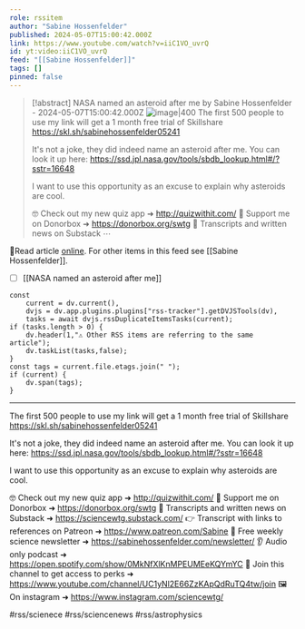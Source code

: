 ```yaml
---
role: rssitem
author: "Sabine Hossenfelder"
published: 2024-05-07T15:00:42.000Z
link: https://www.youtube.com/watch?v=iiC1VO_uvrQ
id: yt:video:iiC1VO_uvrQ
feed: "[[Sabine Hossenfelder]]"
tags: []
pinned: false
---
```


> [!abstract] NASA named an asteroid after me by Sabine Hossenfelder - 2024-05-07T15:00:42.000Z
> <span class="rss-image">![image|400](https://i2.ytimg.com/vi/iiC1VO_uvrQ/hqdefault.jpg)</span> The first 500 people to use my link will get a 1 month free trial of Skillshare https://skl.sh/sabinehossenfelder05241
> 
> It's not a joke, they did indeed name an asteroid after me. You can look it up here: https://ssd.jpl.nasa.gov/tools/sbdb_lookup.html#/?sstr=16648
> 
> I want to use this opportunity as an excuse to explain why asteroids are cool.
> 
> 🤓 Check out my new quiz app ➜  http://quizwithit.com/
> 💌 Support me on Donorbox ➜ https://donorbox.org/swtg
> 📝 Transcripts and written news on Substack ⋯

🔗Read article [online](https://www.youtube.com/watch?v=iiC1VO_uvrQ). For other items in this feed see [[Sabine Hossenfelder]].

- [ ] [[NASA named an asteroid after me]]

~~~dataviewjs
const
    current = dv.current(),
	dvjs = dv.app.plugins.plugins["rss-tracker"].getDVJSTools(dv),
	tasks = await dvjs.rssDuplicateItemsTasks(current);
if (tasks.length > 0) {
	dv.header(1,"⚠ Other RSS items are referring to the same article");
    dv.taskList(tasks,false);
}
const tags = current.file.etags.join(" ");
if (current) {
	dv.span(tags);
}
~~~

- - -
The first 500 people to use my link will get a 1 month free trial of Skillshare https://skl.sh/sabinehossenfelder05241

It's not a joke, they did indeed name an asteroid after me. You can look it up here: https://ssd.jpl.nasa.gov/tools/sbdb_lookup.html#/?sstr=16648

I want to use this opportunity as an excuse to explain why asteroids are cool.

🤓 Check out my new quiz app ➜  http://quizwithit.com/
💌 Support me on Donorbox ➜ https://donorbox.org/swtg
📝 Transcripts and written news on Substack ➜ https://sciencewtg.substack.com/
👉 Transcript with links to references on Patreon ➜ https://www.patreon.com/Sabine
📩 Free weekly science newsletter  ➜ https://sabinehossenfelder.com/newsletter/
👂 Audio only podcast ➜  https://open.spotify.com/show/0MkNfXlKnMPEUMEeKQYmYC
🔗 Join this channel to get access to perks ➜
https://www.youtube.com/channel/UC1yNl2E66ZzKApQdRuTQ4tw/join
🖼️ On instagram ➜ https://www.instagram.com/sciencewtg/

#rss/scienece #rss/sciencenews #rss/astrophysics